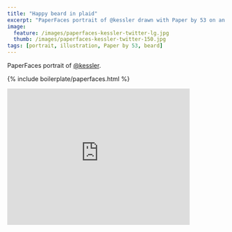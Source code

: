 ```yaml
---
title: "Happy beard in plaid"
excerpt: "PaperFaces portrait of @kessler drawn with Paper by 53 on an iPad."
image: 
  feature: /images/paperfaces-kessler-twitter-lg.jpg
  thumb: /images/paperfaces-kessler-twitter-150.jpg
tags: [portrait, illustration, Paper by 53, beard]
---
```


PaperFaces portrait of [@kessler](http://twitter.com/kessler).

{% include boilerplate/paperfaces.html %}

<iframe width="420" height="315" src="http://www.youtube.com/embed/g6r-pZY3Awc" frameborder="0"> </iframe>